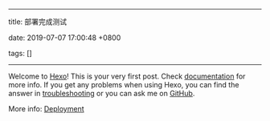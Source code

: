 
---

title: 部署完成测试

date: 2019-07-07 17:00:48 +0800

tags: []

---


Welcome to [Hexo](https://hexo.io/)! This is your very first post. Check [documentation](https://hexo.io/docs/) for more info. If you get any problems when using Hexo, you can find the answer in [troubleshooting](https://hexo.io/docs/troubleshooting.html) or you can ask me on [GitHub](https://github.com/hexojs/hexo/issues).

More info: [Deployment](https://hexo.io/docs/deployment.html)

